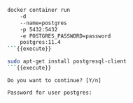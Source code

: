 ```bash
docker container run 
    -d 
    --name=postgres 
    -p 5432:5432 
    -e POSTGRES_PASSWORD=password
    postgres:11.4 
```{{execute}}
```


```bash
sudo apt-get install postgresql-client 
```{{execute}}
```

```
Do you want to continue? [Y/n]
```

```
Password for user postgres:
```